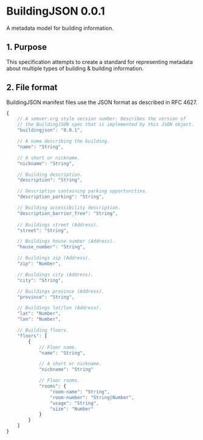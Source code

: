 # BuildingJSON 0.0.1

A metadata model for building information.

## 1. Purpose

This specification attempts to create a standard for representing metadata about multiple types of building & building information.

## 2. File format

BuildingJSON manifest files use the JSON format as described in RFC 4627.

```javascript
{
	// A semver.org style version number. Describes the version of
	// the BuildingJSON spec that is implemented by this JSON object.
	"buildingjson": "0.0.1",

	// A name describing the building.
	"name": "String",

	// A short or nickname.
	"nickname": "String",

	// Building description.
	"description": "String",

	// Description containing parking opportunities.
	"description_parking": "String",

	// Building accessibility description.
	"description_barrier_free": "String",
	
	// Buildings street (Address).
	"street": "String",

	// Buildings house number (Address).
	"house_number": "String",

	// Buildings zip (Address).
	"zip": "Number",

	// Buildings city (Address).
	"city": "String",

	// Buildings province (Address).
	"province": "String",

	// Buildings lat/lon (Address).
	"lat": "Number",
	"lon": "Number",

	// Building floors.
	"floors": [
		{
			// Floor name.
			"name": "String",

			// A short or nickname.
			"nickname": "String"

			// Floor rooms.
			"rooms": {
				"room-name": "String",
				"room-number": "String|Number",
				"usage": "String",
				"size": "Number"
			}
		}
	]
}
```